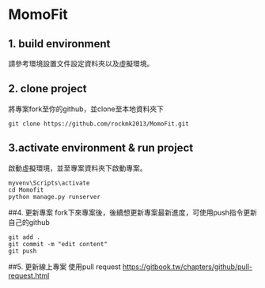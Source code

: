 # MomoFit

## 1. build environment

請參考環境設置文件設定資料夾以及虛擬環境。

## 2. clone project
將專案fork至你的github，並clone至本地資料夾下

```
git clone https://github.com/rockmk2013/MomoFit.git
```

## 3.activate environment & run project
啟動虛擬環境，並至專案資料夾下啟動專案。

```
myvenv\Scripts\activate
cd Momofit
python manage.py runserver
```

##4. 更新專案
fork下來專案後，後續想更新專案最新進度，可使用push指令更新自己的github
```
git add .
git commit -m "edit content"
git push
```
##5. 更新線上專案
使用pull request
https://gitbook.tw/chapters/github/pull-request.html

